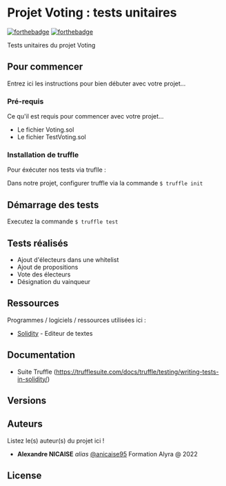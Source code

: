 # Projet Voting : tests unitaires

[![forthebadge](http://forthebadge.com/images/badges/built-with-love.svg)](http://forthebadge.com)  [![forthebadge](http://forthebadge.com/images/badges/powered-by-electricity.svg)](http://forthebadge.com)

Tests unitaires du projet Voting

## Pour commencer

Entrez ici les instructions pour bien débuter avec votre projet...

### Pré-requis

Ce qu'il est requis pour commencer avec votre projet...

- Le fichier Voting.sol
- Le fichier TestVoting.sol

### Installation de truffle

Pour éxécuter nos tests via truflle : 

Dans notre projet, configurer truffle via la commande ``$ truffle init`` 

## Démarrage des tests

Executez la commande ``$ truffle test``

## Tests réalisés

- Ajout d'électeurs dans une whitelist
- Ajout de propositions
- Vote des électeurs
- Désignation du vainqueur

## Ressources

Programmes / logiciels / ressources utilisées ici : 

* [Solidity](https://atom.io/) - Editeur de textes

## Documentation

- Suite Truffle (https://trufflesuite.com/docs/truffle/testing/writing-tests-in-solidity/)

## Versions


## Auteurs
Listez le(s) auteur(s) du projet ici !
* **Alexandre NICAISE** _alias_ [@anicaise95](https://github.com/anicaise95) Formation Alyra @ 2022

## License

